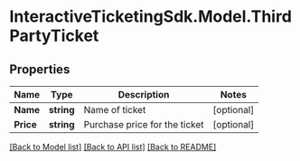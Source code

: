 # InteractiveTicketingSdk.Model.ThirdPartyTicket
## Properties

Name | Type | Description | Notes
------------ | ------------- | ------------- | -------------
**Name** | **string** | Name of ticket | [optional] 
**Price** | **string** | Purchase price for the ticket | [optional] 

[[Back to Model list]](../README.md#documentation-for-models) [[Back to API list]](../README.md#documentation-for-api-endpoints) [[Back to README]](../README.md)


